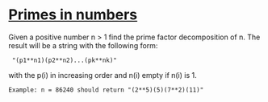 # [Primes in numbers](https://www.codewars.com/kata/primes-in-numbers "https://www.codewars.com/kata/54d512e62a5e54c96200019e")

Given a positive number n > 1 find the prime factor decomposition of n.
The result will be a string with the following form:

```
 "(p1**n1)(p2**n2)...(pk**nk)"
```

with the p(i) in increasing order and n(i) empty if n(i) is 1.

```
Example: n = 86240 should return "(2**5)(5)(7**2)(11)"
```